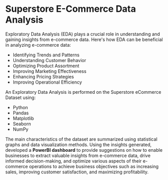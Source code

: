 # Superstore E-Commerce Data Analysis
Exploratory Data Analysis (EDA) plays a crucial role in understanding and gaining insights from e-commerce data. Here's how EDA can be beneficial in analyzing e-commerce data:
* Identifying Trends and Patterns
* Understanding Customer Behavior
* Optimizing Product Assortment
* Improving Marketing Effectiveness
* Enhancing Pricing Strategies
* Improving Operational Efficiency
  
An Exploratory Data Analysis is performed on the Superstore eCommerce Dataset using:
* Python
* Pandas
* Matplotlib
* Seaborn
* NumPy

The main characteristics of the dataset are summarized using statistical graphs and data visualization methods.
Using the insights generated, developed a **PowerBI dashboard** to provide suggestions on how to enable businesses to extract valuable insights from e-commerce data, drive informed decision-making, and optimize various aspects of their e-commerce operations to achieve business objectives such as increasing sales, improving customer satisfaction, and maximizing profitability.


